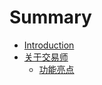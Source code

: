 # Summary

* [Introduction](README.md)
* [关于交易师](chapter1.md)
  * [功能亮点](chapter1/gong-neng-liang-dian.md)

